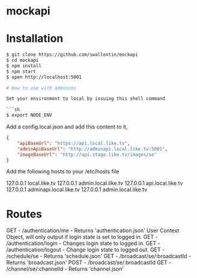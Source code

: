 mockapi
=======

# Installation

```sh
$ git clone https://github.com/swallentin/mockapi
$ cd mockapi
$ npm install
$ npm start
$ open http://localhost:5001

# How to use with admincms

Set your environment to local by issuing this shell command

```sh
$ export NODE_ENV
```

Add a config.local.json and add this content to it,

```json
{
	"apiBaseUrl": "https://api.local.like.tv",
	"adminApiBaseUrl": "http://adminapi.local.like.tv:5001",
	"imageBaseUrl": "http://api.stage.like.tv/images/se"
}
```
Add the following hosts to your /etc/hosts file

127.0.0.1		local.like.tv
127.0.0.1       admin.local.like.tv
127.0.0.1		api.local.like.tv
127.0.0.1		adminapi.local.like.tv
127.0.0.1    	admin.local.like.tv

# Routes

GET - /authentication/me - Returns 'authentication.json' User Context Object, will only output if login state is set to logged in.
GET - /authentication/login - Changes login state to logged in.
GET - /authentication/logout  - Change login state to logged out.
GET - /schedule/se - Returns 'schedule.json' 
GET - /broadcast/se/:broadcastId -  Returns 'broadcast.json'
POST - /broadcast/se/:broadcastId
GET - /channel/se/:channelId - Returns 'channel.json'
